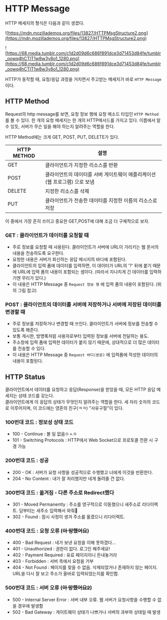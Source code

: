 # HTTP Message

HTTP 메세지의 형식은 다음과 같이 생겼다.

![https://mdn.mozillademos.org/files/13827/HTTPMsgStructure2.png](https://mdn.mozillademos.org/files/13827/HTTPMsgStructure2.png)

![https://68.media.tumblr.com/c1d2d09d6c686f891dce3d71453d84fe/tumblr_oowq4hCTlT1w8w3y8o1_1280.png](https://68.media.tumblr.com/c1d2d09d6c686f891dce3d71453d84fe/tumblr_oowq4hCTlT1w8w3y8o1_1280.png)

HTTP가 동작할 때, 요청/응답 과정을 거치면서 주고받는 메세지가 바로 `HTTP Message`이다.<br> 



## HTTP Method

Request의 http message를 보면, 요청 정보 행에 요청 메소드 타입인 `HTTP Method` 를 볼 수 있다. 한 개의 요청 메세지는 한 개의 HTTP메서드를 가지고 있다. 이름에서 알 수 있듯, 서버가 무슨 일을 해야 하는지 알려주는 역할을 한다.

HTTP Method에는 크게 GET, POST, PUT, DELETE가 있다.

| HTTP METHOD | 설명                                       |
| ----------- | ---------------------------------------- |
| GET         | 클라이언트가 지정한 리소스를 반환                       |
| POST        | 클라이언트의 데이터를 서버 게이트웨이 애플리케이션(웹 프로그램) 으로 보냄 |
| DELETE      | 지정한 리소스를 삭제                              |
| PUT         | 클라이언트가 전송한 데이터를 지정한 이름의 리소스로 저장          |

이 중에서 가장 흔히 쓰이고 중요한 GET,POST에 대해 조금 더 구체적으로 보자.



### GET : 클라이언트가 데이터를 요청할 때

- 주로 정보를 요청할 때 사용된다. 클라이언트가 서버에 URL이 가리키는 웹 문서의 내용을 전송하도록 요구한다.
- 요청한 내용은 서버가 회신하는 응답 메시지의 바디에 포함된다.
- 클라이언트의 입력 폼에 데이터를 입력하면, 이 데이터가 URL의 '?' 뒤에 붙기 때문에 URL에 입력 폼의 내용이 포함되는 셈이다. (따라서 지나치게 긴 데이터를 입력하기엔 무리가 있다.)
- 이 내용은 HTTP Message 중 `Request 정보 행` 에 입력 폼의 내용이 포함된다. (위의 그림 참고)



### POST : 클라이언트의 데이터를 서버에 저장하거나 서버에 저장된 데이터를 변경할 때 

- 주로 정보를 저장하거나 변경할 때 쓰인다. 클라이언트가 서버에 정보를 전송할 수 있도록 해준다.
- 보통 게시판, 방명록처럼 사용자로부터 입력된 정보를 서버에 전달하는 용도.
- 주소창에 입력 폼에 입력한 데이터가 붙지 않기 때문에, 상대적으로 더 많은 데이터를 전송할 수 있다.
- 이 내용은 HTTP Message 중 `Request 바디(본문)` 에 입력폼에 작성한 데이터의 내용이 포함된다.



## HTTP Status

클라이언트에서 데이터를 요청하고 응답(Response)을 받았을 때, 모든 HTTP 응답 메세지는 상태 코드를 갖는다.<br>클라이언트에게 이 응답의 상태가 무엇인지 알려주는 역할을 한다. 세 자리 숫자의 코드로 이루어지며, 이 코드에는 영혼의 친구(ㅋㅋ) "사유구절"이 있다.

### 100번대 코드 : 정보성 상태 코드

- 100 - Continue : 볼 일 없음ㅇㅅㅇ
- 101 - Switching Protocols : HTTP에서 Web Socket으로 프로토콜 전환 시 구경 가능



### 200번대 코드 : 성공

- 200 - OK : 서버가 요청 사항을 성공적으로 수행했고 너에게 이것을 반환한다.
- 204 - No Content : 내가 잘 처리했지만 네게 돌려줄 건 없다.



### 300번대 코드 : 옮겨짐 - 다른 주소로 Redirect했다

- 301 - Moved Permanently : 주소를 영구적으로 이동했으니 새주소로 리다이렉트. 담부터는 새주소 입력해서 와줘🙂
- 302 - Found : 잠시 사정이 생겨 주소를 옮겼으니 리다이렉트.



### 400번대 코드 : 요청 오류 (~~아 망했어요~~)

- 400 - Bad Request : 네가 보낸 요청을 이해 못하겠다...
- 401 - Unauthorized : 권한이 없다. 로그인 해주세요!
- 402 - Payment Required : 유료 페이지이니 돈내놓거라
- 403 - Forbidden : 서버 측에서 요청을 거부
- 404 - Not Found : 페이지를 찾을 수 없음. 삭제되었거나 존재하지 않는 페이지. URL을 다시 잘 보고 주소가 올바로 입력되었는지를 확인함. 



### 500번대 코드 : 서버 오류 (~~아 망했어요2~~)

- 500 - Internal Server Error : 서버 내부 오류. 웹 서버가 요청사항을 수행할 수 없을 경우에 발생함 
- 502 - Bad Gateway : 게이트웨이 상태가 나쁘거나 서버의 과부하 상태일 때 발생